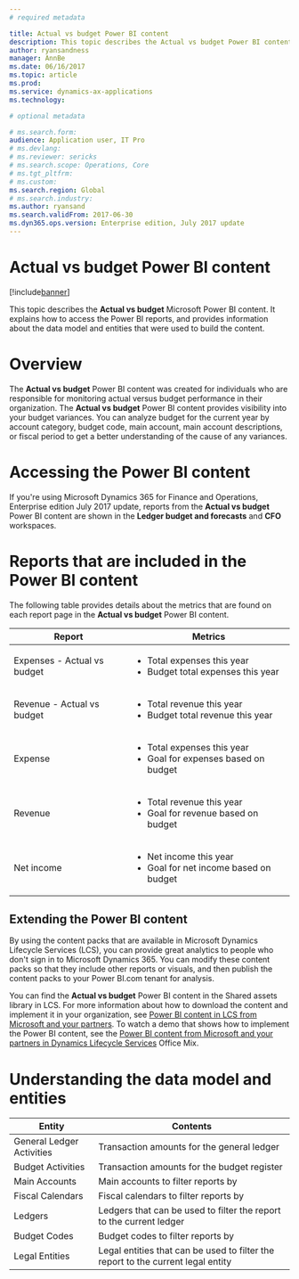 ```yaml
---
# required metadata

title: Actual vs budget Power BI content
description: This topic describes the Actual vs budget Power BI content. It explains how to access the reports that are included in the content, and provides information about the data model and entities that were used to build the content. 
author: ryansandness
manager: AnnBe
ms.date: 06/16/2017
ms.topic: article
ms.prod: 
ms.service: dynamics-ax-applications
ms.technology: 

# optional metadata

# ms.search.form:  
audience: Application user, IT Pro
# ms.devlang: 
# ms.reviewer: sericks
# ms.search.scope: Operations, Core
# ms.tgt_pltfrm: 
# ms.custom: 
ms.search.region: Global
# ms.search.industry: 
ms.author: ryansand
ms.search.validFrom: 2017-06-30 
ms.dyn365.ops.version: Enterprise edition, July 2017 update 
---
```


# Actual vs budget Power BI content

[!include[banner](../includes/banner.md)]


This topic describes the **Actual vs budget** Microsoft Power BI content. It explains how to access the Power BI reports, and provides information about the data model and entities that were used to build the content. 

# Overview

The **Actual vs budget** Power BI content was created for individuals who are responsible for monitoring actual versus budget performance in their organization. The **Actual vs budget** Power BI content provides visibility into your budget variances. You can analyze budget for the current year by account category, budget code, main account, main account descriptions, or fiscal period to get a better understanding of the cause of any variances. 

# Accessing the Power BI content
If you're using Microsoft Dynamics 365 for Finance and Operations, Enterprise edition July 2017 update, reports from the **Actual vs budget** Power BI content are shown in the **Ledger budget and forecasts** and **CFO** workspaces.

# Reports that are included in the Power BI content
The following table provides details about the metrics that are found on each report page in the **Actual vs budget** Power BI content.

| Report                      | Metrics |
|-----------------------------|---------|
| Expenses - Actual vs budget | <ul><li>Total expenses this year</li><li>Budget total expenses this year</li></ul> |
| Revenue - Actual vs budget  | <ul><li>Total revenue this year</li><li>Budget total revenue this year</li><ul> |
| Expense                     | <ul><li>Total expenses this year</li><li>Goal for expenses based on budget </li><ul> |
| Revenue                     | <ul><li>Total revenue this year</li><li>Goal for revenue based on budget </li><ul> |
| Net income                  | <ul><li>Net income this year</li><li>Goal for net income based on budget </li><ul> |

## Extending the Power BI content
By using the content packs that are available in Microsoft Dynamics Lifecycle Services (LCS), you can provide great analytics to people who don't sign in to Microsoft Dynamics 365. You can modify these content packs so that they include other reports or visuals, and then publish the content packs to your Power BI.com tenant for analysis. 

You can find the **Actual vs budget** Power BI content in the Shared assets library in LCS. For more information about how to download the content and implement it in your organization, see [Power BI content in LCS from Microsoft and your partners](power-bi-content-microsoft-partners.md). To watch a demo that shows how to implement the Power BI content, see the [Power BI content from Microsoft and your partners in Dynamics Lifecycle Services](https://mix.office.com/watch/9puyb1b2xs1w) Office Mix.

# Understanding the data model and entities

| Entity                    | Contents |
|---------------------------|----------|
| General Ledger Activities | Transaction amounts for the general ledger |
| Budget Activities         | Transaction amounts for the budget register |
| Main Accounts             | Main accounts to filter reports by |
| Fiscal Calendars          | Fiscal calendars to filter reports by |
| Ledgers                   | Ledgers that can be used to filter the report to the current ledger |
| Budget Codes              | Budget codes to filter reports by |
| Legal Entities            | Legal entities that can be used to filter the report to the current legal entity |
